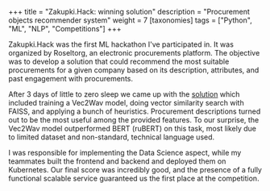 +++
title = "Zakupki.Hack: winning solution"
description = "Procurement objects recommender system"
weight = 7
[taxonomies]
tags = ["Python", "ML", "NLP", "Competitions"]
+++

Zakupki.Hack was the first ML hackathon I've participated in. It was organized by Roseltorg, an electronic procurements platform. The objective was to develop a solution that could recommend the most suitable procurements for a given company based on its description, attributes, and past engagement with procurements. 

After 3 days of little to zero sleep we came up with the [solution](https://github.com/obj42/Zakupki.Roseltorg) which included training a Vec2Wav model, doing vector similarity search with FAISS, and applying a bunch of heuristics. Procurement descriptions turned out to be the most useful among the provided features. To our surprise, the Vec2Wav model outperformed BERT (ruBERT) on this task, most likely due to limited dataset and non-standard, technical language used. 

I was responsible for implementing the Data Science aspect, while my teammates built the frontend and backend and deployed them on Kubernetes. Our final score was incredibly good, and the presence of a fully functional scalable service guaranteed us the first place at the competition. 

